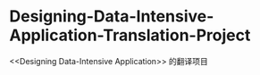 # Designing-Data-Intensive-Application-Translation-Project
&lt;&lt;Designing Data-Intensive Application>> 的翻译项目
